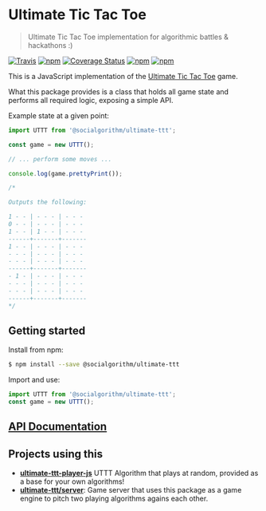 # Ultimate Tic Tac Toe
> Ultimate Tic Tac Toe implementation for algorithmic battles & hackathons :)

[![Travis](https://img.shields.io/travis/socialgorithm/ultimate-ttt-js.svg)](https://travis-ci.org/socialgorithm/ultimate-ttt-js)
[![npm](https://img.shields.io/npm/v/ultimate-ttt.svg)](https://www.npmjs.com/package/ultimate-ttt)
[![Coverage Status](https://coveralls.io/repos/github/socialgorithm/ultimate-ttt-js/badge.svg?branch=master)](https://coveralls.io/github/socialgorithm/ultimate-ttt-js?branch=master)
[![npm](https://img.shields.io/npm/dm/ultimate-ttt.svg)](https://www.npmjs.com/package/ultimate-ttt)
[![npm](https://img.shields.io/npm/l/ultimate-ttt.svg)](https://www.npmjs.com/package/ultimate-ttt)

This is a JavaScript implementation of the [Ultimate Tic Tac Toe](https://mathwithbaddrawings.com/2013/06/16/ultimate-tic-tac-toe/) game.

What this package provides is a class that holds all game state and performs all required logic, exposing a simple API.

Example state at a given point:

```js
import UTTT from '@socialgorithm/ultimate-ttt';

const game = new UTTT();

// ... perform some moves ...

console.log(game.prettyPrint());

/*

Outputs the following:

1 - - | - - - | - - -
0 - - | - - - | - - -
1 - - | 1 - - | - - -
------+-------+-------
1 - - | - - - | - - -
- - - | - - - | - - -
- - - | - - - | - - -
------+-------+-------
- 1 - | - - - | - - -
- - - | - - - | - - -
- - - | - - - | - - -
------+-------+-------
*/
```

## Getting started

Install from npm:

```bash
$ npm install --save @socialgorithm/ultimate-ttt
```

Import and use:

```js
import UTTT from '@socialgorithm/ultimate-ttt';
const game = new UTTT();
```

## [API Documentation](https://socialgorithm.org/ultimate-ttt-js/)

## Projects using this

* [**ultimate-ttt-player-js**](https://github.com/socialgorithm/ultimate-ttt-player-js) UTTT Algorithm that plays at random, provided as a base for your own algorithms!
* [**ultimate-ttt/server**](https://github.com/socialgorithm/ultimate-ttt/tree/master/server): Game server that uses this package as a game engine to pitch two playing algorithms agains each other.